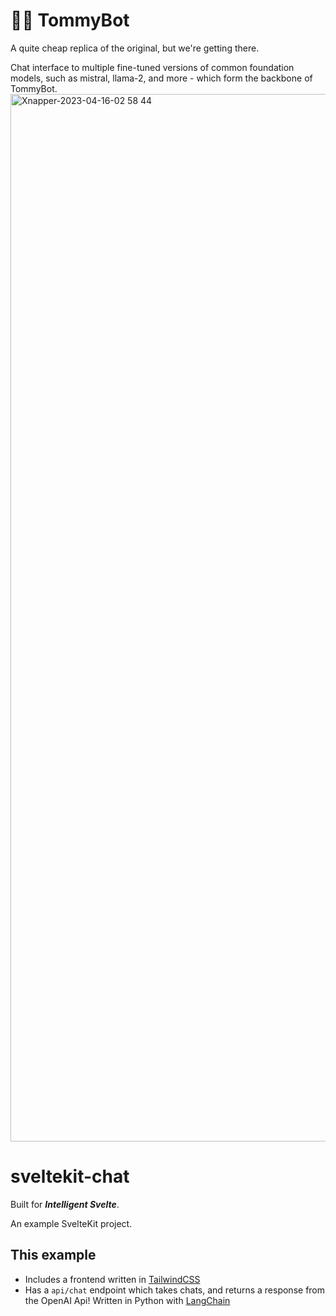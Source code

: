 # 🧑‍🌾 TommyBot
A quite cheap replica of the original, but we're getting there.

Chat interface to multiple fine-tuned versions of common foundation models, such as mistral, llama-2, and more - which form the backbone of TommyBot.
<img width="1676" alt="Xnapper-2023-04-16-02 58 44" src="https://user-images.githubusercontent.com/20548516/232283556-67a5e493-5685-4335-98bd-23d26b262667.png">

# sveltekit-chat

Built for ***Intelligent Svelte***.

An example SvelteKit project.

## This example 
- Includes a frontend written in [TailwindCSS](https://tailwindcss.com)
- Has a `api/chat` endpoint which takes chats, and returns a response from the OpenAI Api! Written in Python with [LangChain](https://langchain.readthedocs.io/en/latest/)